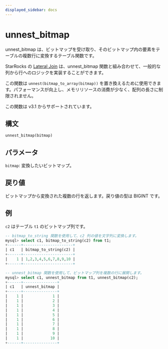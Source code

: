 ```yaml
---
displayed_sidebar: docs
---
```


# unnest_bitmap

unnest_bitmap は、ビットマップを受け取り、そのビットマップ内の要素をテーブルの複数行に変換するテーブル関数です。

StarRocks の [Lateral Join](../../../using_starrocks/Lateral_join.md) は、unnest_bitmap 関数と組み合わせて、一般的な列から行へのロジックを実装することができます。

この関数は `unnest(bitmap_to_array(bitmap))` を置き換えるために使用できます。パフォーマンスが向上し、メモリリソースの消費が少なく、配列の長さに制限されません。

この関数は v3.1 からサポートされています。

## 構文

```Haskell
unnest_bitmap(bitmap)
```

## パラメータ

`bitmap`: 変換したいビットマップ。

## 戻り値

ビットマップから変換された複数の行を返します。戻り値の型は BIGINT です。

## 例

`c2` はテーブル `t1` のビットマップ列です。

```SQL
-- bitmap_to_string 関数を使用して、c2 列の値を文字列に変換します。
mysql> select c1, bitmap_to_string(c2) from t1;
+------+----------------------+
| c1   | bitmap_to_string(c2) |
+------+----------------------+
|    1 | 1,2,3,4,5,6,7,8,9,10 |
+------+----------------------+

-- unnest_bitmap 関数を使用して、ビットマップ列を複数の行に展開します。
mysql> select c1, unnest_bitmap from t1, unnest_bitmap(c2);
+------+---------------+
| c1   | unnest_bitmap |
+------+---------------+
|    1 |             1 |
|    1 |             2 |
|    1 |             3 |
|    1 |             4 |
|    1 |             5 |
|    1 |             6 |
|    1 |             7 |
|    1 |             8 |
|    1 |             9 |
|    1 |            10 |
+------+---------------+
```